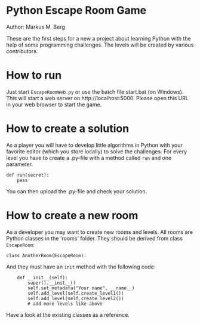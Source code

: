 # Python Escape Room Game

Author: Markus M. Berg

These are the first steps for a new a project about learning Python with the help of some programming challenges.
The levels will be created by various contributors.

# How to run

Just start ``EscapeRoomWeb.py`` or use the batch file start.bat (on Windows). This will start a web server on http://localhost:5000. Please open this URL in your web browser to start the game.

# How to create a solution

As a player you will have to develop little algorithms in Python with your favorite editor (which you store locally) to solve the challenges. For every level you have to create a .py-file with a method called ``run`` and one parameter.

	def run(secret):
		pass
		
You can then upload the .py-file and check your solution.
		
# How to create a new room

As a developer you may want to create new rooms and levels. All rooms are Python classes in the 'rooms' folder.
They should be derived from class ``EscapeRoom``:

	class AnotherRoom(EscapeRoom):

And they must have an ``init`` method with the following code:
    
		def __init__(self):
			super().__init__()
			self.set_metadata("Your name", __name__)
			self.add_level(self.create_level1())
			self.add_level(self.create_level2())
			# add more levels like above
		
Have a look at the existing classes as a reference.

